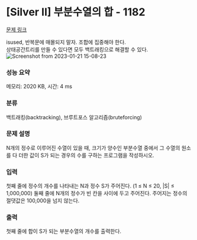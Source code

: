 # [Silver II] 부분수열의 합 - 1182 

[문제 링크](https://www.acmicpc.net/problem/1182) 

isused, 반복문에 매몰되지 말자. 조합에 집중해야 한다.  
상태공간트리를 만들 수 있다면 모두 백트래킹으로 해결할 수 있다.   
![Screenshot from 2023-01-21 15-08-23](https://user-images.githubusercontent.com/72124326/213846692-7f149f20-d624-43cd-bbac-2ff55f6c578e.png)


### 성능 요약

메모리: 2020 KB, 시간: 4 ms

### 분류

백트래킹(backtracking), 브루트포스 알고리즘(bruteforcing)

### 문제 설명

<p>N개의 정수로 이루어진 수열이 있을 때, 크기가 양수인 부분수열 중에서 그 수열의 원소를 다 더한 값이 S가 되는 경우의 수를 구하는 프로그램을 작성하시오.</p>

### 입력 

 <p>첫째 줄에 정수의 개수를 나타내는 N과 정수 S가 주어진다. (1 ≤ N ≤ 20, |S| ≤ 1,000,000) 둘째 줄에 N개의 정수가 빈 칸을 사이에 두고 주어진다. 주어지는 정수의 절댓값은 100,000을 넘지 않는다.</p>

### 출력 

 <p>첫째 줄에 합이 S가 되는 부분수열의 개수를 출력한다.</p>

